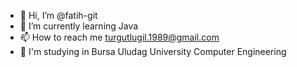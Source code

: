 - 👋 Hi, I’m @fatih-git
- 🌱 I’m currently learning Java
- 📫 How to reach me turgutlugil.1989@gmail.com
- 🎒 I'm studying in Bursa Uludag University Computer Engineering
